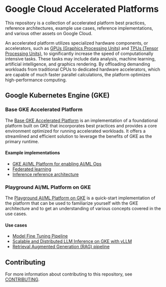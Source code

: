 # Google Cloud Accelerated Platforms

This repository is a collection of accelerated platform best practices,
reference architectures, example use cases, reference implementations, and
various other assets on Google Cloud.

An accelerated platform utilizes specialized hardware components, or
accelerators, such as
[GPUs (Graphics Processing Units)](https://cloud.google.com/gpu) and
[TPUs (Tensor Processing Units)](https://cloud.google.com/tpu), to significantly
increase the speed of computationally intensive tasks. These tasks may include
data analysis, machine learning, artificial intelligence, and graphics
rendering. By offloading demanding workloads from traditional CPUs to dedicated
hardware accelerators, which are capable of much faster parallel calculations,
the platform optimizes high-performance computing.

## Google Kubernetes Engine (GKE)

### Base GKE Accelerated Platform

The [Base GKE Accelerated Platform](/platforms/gke/base/README.md) is an
implementation of a foundational platform built on GKE that incorporates best
practices and provides a core environment optimized for running accelerated
workloads. It offers a streamlined and efficient solution to leverage the
benefits of GKE as the primary runtime.

#### Example implementations

- [GKE AI/ML Platform for enabling AI/ML Ops](/docs/platforms/gke-aiml/README.md)
- [Federated learning](/docs/use-cases/federated-learning/README.md)
- [Inference reference architecture](/platforms/gke/base/use-cases/inference-ref-arch/README.md)

### Playground AI/ML Platform on GKE

The [Playground AI/ML Platform on GKE](/platforms/gke-aiml/playground/README.md)
is a quick-start implementation of the platform that can be used to familiarize
yourself with the GKE architecture and to get an understanding of various
concepts covered in the use cases.

#### Use cases

- [Model Fine Tuning Pipeline](/docs/use-cases/model-fine-tuning-pipeline/README.md)
- [Scalable and Distributed LLM Inference on GKE with vLLM](/docs/use-cases/inferencing/README.md)
- [Retrieval Augmented Generation (RAG) pipeline](/docs/use-cases/rag-pipeline/README.md)

## Contributing

For more information about contributing to this repository, see
[CONTRIBUTING](/CONTRIBUTING.md).
